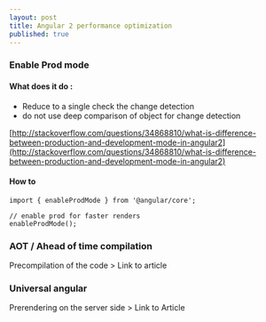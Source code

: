```yaml
---
layout: post
title: Angular 2 performance optimization
published: true
---
```


### Enable Prod mode

#### What does it do :

* Reduce to a single check the change detection
* do not use deep comparison of object for change detection

[http://stackoverflow.com/questions/34868810/what-is-difference-between-production-and-development-mode-in-angular2](http://stackoverflow.com/questions/34868810/what-is-difference-between-production-and-development-mode-in-angular2)

#### How to

```
import { enableProdMode } from '@angular/core';

// enable prod for faster renders
enableProdMode();

```

### AOT / Ahead of time compilation

Precompilation of the code > Link to article

### Universal angular

Prerendering on the server side > Link to Article
